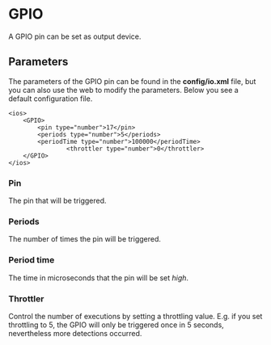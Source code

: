 # GPIO

A GPIO pin can be set as output device.

## Parameters

The parameters of the GPIO pin can be found in the **config/io.xml** file, but you can also use the web to modify the parameters. Below you see a default configuration file.

	<ios>
	    <GPIO>
        	<pin type="number">17</pin>
	        <periods type="number">5</periods>
	        <periodTime type="number">100000</periodTime>
					<throttler type="number">0</throttler>
	    </GPIO>
	</ios>

### Pin

The pin that will be triggered.

### Periods

The number of times the pin will be triggered.

### Period time

The time in microseconds that the pin will be set *high*.

### Throttler

Control the number of executions by setting a throttling value. E.g. if you set throttling to 5, the GPIO will only be triggered once in 5 seconds, nevertheless more detections occurred.
